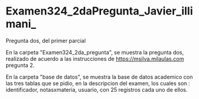 # Examen324_2daPregunta_Javier_illimani_
 Pregunta dos, del primer parcial

En la carpeta "Examen324_2da_pregunta", se muestra la pregunta dos, realizado de acuerdo a las instrucciones de https://msilva.milaulas.com pregunta 2.

En la carpeta "base de datos", se muestra la base de datos academico con las tres tablas que se pidio, en la descripcion del examen, los cuales son : identificador, notasxmateria, usuario, con 25 registros cada uno de ellos.
